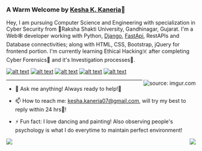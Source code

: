 ### A Warm Welcome by [Kesha K. Kaneria](http://keshakaneria.me/)👋

Hey, I am pursuing Computer Science and Engineering with specialization in Cyber Security from 🚀Raksha Shakti University, Gandhinagar, Gujarat. I'm a Web🕸 developer working with Python, [Django](https://www.djangoproject.com/), [FastApi](https://fastapi.tiangolo.com/), RestAPIs and Database connectivities; along with HTML, CSS, Bootstrap, jQuery for frontend portion. I'm currently learning Ethical Hacking☠ after completing Cyber Forensics👣 and it's Investigation processes🧐.

<!-- Please don't remove this: Grab your social icons from https://github.com/carlsednaoui/gitsocial -->

<!-- display the social media buttons in your README -->

[![alt text][1.1]][1]
[![alt text][2.1]][2]
[![alt text][3.1]][3]
[![alt text][4.1]][4]
[![alt text][5.1]][5]

<!-- icons with padding -->

[1.1]: https://i.imgur.com/W5AgT5S.png?1 (mail icon with padding)
[2.1]: https://i.imgur.com/ooBsFft.png?1 (telegram icon with padding)
[3.1]: https://i.imgur.com/ir61YD3.png?1 (Linkedin icon with padding)
[4.1]: https://i.imgur.com/UUdA2GF.png?1 (Leetcode icon with padding)
[5.1]: http://i.imgur.com/tXSoThF.png (twitter icon with padding)
[6.1]: http://i.imgur.com/0o48UoR.png (github icon with padding)

<!-- links to your social media accounts -->
<!-- update these accordingly -->

[1]: kesha.kaneria07@gmail.com
[2]: https://t.me/kash_07
[3]: https://www.linkedin.com/in/kesha-k-kaneria/
[4]: https://leetcode.com/kkk07/
[5]: http://www.twitter.com/KaneriaKesha
[6]: http://www.github.com/keshakaneria

<!-- Please don't remove this: Grab your social icons from https://github.com/carlsednaoui/gitsocial -->

<!--
**keshakaneria/keshakaneria** is a ✨ _special_ ✨ repository because its `README.md` (this file) appears on your GitHub profile.
-->
<a href="https://imgur.com/ilzOXDw"><img align="right" src="https://i.imgur.com/ilzOXDw.gif" title="source: imgur.com" /></a>
*******
- 💬 Ask me anything!
     Always ready to help!🤩

- 📫 How to reach me: 
kesha.kaneria07@gmail.com, will try my best to reply within 24 hrs🏁!


- ⚡ Fun fact: I love dancing and painting! Also observing people's psychology is what I do everytime to maintain perfect environment!
<div>
<img align="left" src="https://github-readme-stats.vercel.app/api?username=keshakaneria&show_icons=true&hide_border=true&icon_color=5CFF33">
<img align="right" src="https://github-readme-stats.vercel.app/api/top-langs/?username=keshakaneria&hide_border=true&hide=javascript,html">
</div>
<!-- **Views:**<br>
![Visitor Count](https://profile-counter.glitch.me/keshakaneria/count.svg) -->
